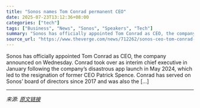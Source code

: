 ```yaml
---
title: "Sonos names Tom Conrad permanent CEO"
date: 2025-07-23T13:12:36+08:00
categories: ["tech"]
tags: ["Business", "News", "Sonos", "Speakers", "Tech"]
summary: "Sonos has officially appointed Tom Conrad as CEO, the company announced on Wednesday. Conrad took over as interim chief executive in January following the company’s disastrous app launch in May 2024, "
source_url: "https://www.theverge.com/news/712262/sonos-ceo-tom-conrad-speakers-arc-ace"
---
```


Sonos has officially appointed Tom Conrad as CEO, the company announced on Wednesday. Conrad took over as interim chief executive in January following the company’s disastrous app launch in May 2024, which led to the resignation of former CEO Patrick Spence. Conrad has served on Sonos’ board of directors since 2017 and was also the [&#8230;]

---

*来源: [原文链接](https://www.theverge.com/news/712262/sonos-ceo-tom-conrad-speakers-arc-ace)*
